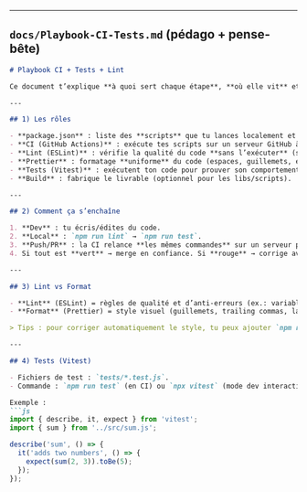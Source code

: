 
---

## `docs/Playbook-CI-Tests.md` (pédago + pense-bête)
```md
# Playbook CI + Tests + Lint

Ce document t’explique **à quoi sert chaque étape**, **où elle vit** et **comment s’en servir**.

---

## 1) Les rôles

- **package.json** : liste des **scripts** que tu lances localement et que la CI relance automatiquement.
- **CI (GitHub Actions)** : exécute tes scripts sur un serveur GitHub à chaque `push/PR`.
- **Lint (ESLint)** : vérifie la qualité du code **sans l’exécuter** (style + pièges fréquents).
- **Prettier** : formatage **uniforme** du code (espaces, guillemets, etc.).
- **Tests (Vitest)** : exécutent ton code pour prouver son comportement.
- **Build** : fabrique le livrable (optionnel pour les libs/scripts).

---

## 2) Comment ça s’enchaîne

1. **Dev** : tu écris/édites du code.
2. **Local** : `npm run lint` → `npm run test`.
3. **Push/PR** : la CI relance **les mêmes commandes** sur un serveur propre.
4. Si tout est **vert** → merge en confiance. Si **rouge** → corrige avant de merger.

---

## 3) Lint vs Format

- **Lint** (ESLint) = règles de qualité et d’anti-erreurs (ex.: variable non utilisée).
- **Format** (Prettier) = style visuel (guillemets, trailing commas, largeur de ligne).

> Tips : pour corriger automatiquement le style, tu peux ajouter `npm run format:fix` = `prettier -w .`.

---

## 4) Tests (Vitest)

- Fichiers de test : `tests/*.test.js`.
- Commande : `npm run test` (en CI) ou `npx vitest` (mode dev interactif).

Exemple :
```js
import { describe, it, expect } from 'vitest';
import { sum } from '../src/sum.js';

describe('sum', () => {
  it('adds two numbers', () => {
    expect(sum(2, 3)).toBe(5);
  });
});
